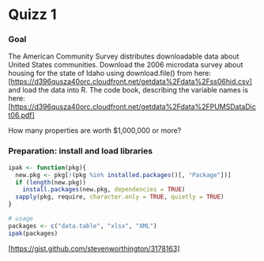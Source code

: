 Quizz 1
===========

### Goal
The American Community Survey distributes downloadable data about United States communities. Download the 2006 microdata survey about housing for the state of Idaho using download.file() from here:
[https://d396qusza40orc.cloudfront.net/getdata%2Fdata%2Fss06hid.csv]
and load the data into R. The code book, describing the variable names is here: 
[https://d396qusza40orc.cloudfront.net/getdata%2Fdata%2FPUMSDataDict06.pdf]

How many properties are worth $1,000,000 or more? 


### Preparation: install and load libraries 

```r
ipak <- function(pkg){
  new.pkg <- pkg[!(pkg %in% installed.packages()[, "Package"])]
  if (length(new.pkg))
    install.packages(new.pkg, dependencies = TRUE)
  sapply(pkg, require, character.only = TRUE, quietly = TRUE)
}

# usage
packages <- c("data.table", "xlsx", "XML")
ipak(packages) 
```
[https://gist.github.com/stevenworthington/3178163]



